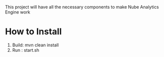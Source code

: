This project will have all the necessary components to make Nube Analytics Engine work

How to Install
==============
1. Build: mvn clean install
2. Run  : start.sh



